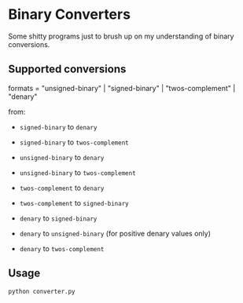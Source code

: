 # Binary Converters

Some shitty programs just to brush up on my understanding of binary conversions.

## Supported conversions

formats = "unsigned-binary" | "signed-binary" | "twos-complement" | "denary"

from:

- `signed-binary` to `denary`
- `signed-binary` to `twos-complement`

- `unsigned-binary` to `denary`
- `unsigned-binary` to `twos-complement`

- `twos-complement` to `denary`
- `twos-complement` to `signed-binary`

- `denary` to `signed-binary`
- `denary` to `unsigned-binary` (for positive denary values only)
- `denary` to `twos-complement`

## Usage

```bash
python converter.py
```
